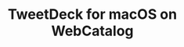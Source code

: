 ---
name: TweetDeck
category: Social Networking
title: TweetDeck for macOS on WebCatalog
key: tweetdeck
fullUrl: 'https://tweetdeck.twitter.com/'
hostname: tweetdeck.twitter.com

---